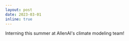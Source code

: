 ```yaml
---
layout: post
date: 2023-03-01
inline: true
---
```


Interning this summer at AllenAI's climate modeling team!